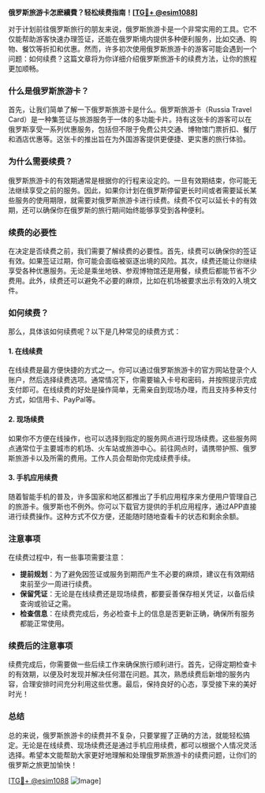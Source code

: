 **俄罗斯旅游卡怎麽續費？轻松续费指南！[[TG💪+ @esim1088](https://t.me/s/esim1088)]**

对于计划前往俄罗斯旅行的朋友来说，俄罗斯旅游卡是一个非常实用的工具。它不仅能帮助游客快速办理签证，还能在俄罗斯境内提供多种便利服务，比如交通、购物、餐饮等折扣和优惠。然而，许多初次使用俄罗斯旅游卡的游客可能会遇到一个问题：如何续费？这篇文章将为你详细介绍俄罗斯旅游卡的续费方法，让你的旅程更加顺畅。

### 什么是俄罗斯旅游卡？

首先，让我们简单了解一下俄罗斯旅游卡是什么。俄罗斯旅游卡（Russia Travel Card）是一种集签证与旅游服务于一体的多功能卡片。持有这张卡的游客可以在俄罗斯享受一系列优惠服务，包括但不限于免费公共交通、博物馆门票折扣、餐厅和酒店优惠等。这张卡的推出旨在为外国游客提供更便捷、更实惠的旅行体验。

### 为什么需要续费？

俄罗斯旅游卡的有效期通常是根据你的行程来设定的。一旦有效期结束，你可能无法继续享受之前的服务。因此，如果你计划在俄罗斯停留更长时间或者需要延长某些服务的使用期限，就需要对俄罗斯旅游卡进行续费。续费不仅可以延长卡的有效期，还可以确保你在俄罗斯的旅行期间始终能够享受到各种便利。

### 续费的必要性

在决定是否续费之前，我们需要了解续费的必要性。首先，续费可以确保你的签证有效。如果签证过期，你可能会面临被驱逐出境的风险。其次，续费还能让你继续享受各种优惠服务。无论是乘坐地铁、参观博物馆还是用餐，续费后都能节省不少费用。此外，续费还可以避免不必要的麻烦，比如在机场被要求出示有效的入境文件。

### 如何续费？

那么，具体该如何续费呢？以下是几种常见的续费方式：

#### 1. 在线续费

在线续费是最方便快捷的方式之一。你可以通过俄罗斯旅游卡的官方网站登录个人账户，然后选择续费选项。通常情况下，你需要输入卡号和密码，并按照提示完成支付即可。在线续费的好处是操作简单，无需亲自到现场办理，而且支持多种支付方式，如信用卡、PayPal等。

#### 2. 现场续费

如果你不方便在线操作，也可以选择到指定的服务网点进行现场续费。这些服务网点通常位于主要城市的机场、火车站或旅游中心。前往网点时，请携带护照、俄罗斯旅游卡以及所需的费用。工作人员会帮助你完成续费手续。

#### 3. 手机应用续费

随着智能手机的普及，许多国家和地区都推出了手机应用程序来方便用户管理自己的旅游卡。俄罗斯也不例外。你可以下载官方提供的手机应用程序，通过APP直接进行续费操作。这种方式不仅方便，还能随时随地查看卡的状态和剩余余额。

### 注意事项

在续费过程中，有一些事项需要注意：

- **提前规划**：为了避免因签证或服务到期而产生不必要的麻烦，建议在有效期结束前至少一周进行续费。
- **保留凭证**：无论是在线续费还是现场续费，都要妥善保存相关凭证，以备后续查询或验证之需。
- **检查信息**：在续费完成后，务必检查卡上的信息是否更新正确，确保所有服务都能正常使用。

### 续费后的注意事项

续费完成后，你需要做一些后续工作来确保旅行顺利进行。首先，记得定期检查卡的有效期，以便及时发现并解决任何潜在问题。其次，熟悉续费后新增的服务内容，合理安排时间充分利用这些优惠。最后，保持良好的心态，享受接下来的美好时光！

### 总结

总的来说，俄罗斯旅游卡的续费并不复杂，只要掌握了正确的方法，就能轻松搞定。无论是在线续费、现场续费还是通过手机应用续费，都可以根据个人情况灵活选择。希望本文能帮助大家更好地理解和处理俄罗斯旅游卡的续费问题，让你们的俄罗斯之旅更加愉快！

[[TG💪+ @esim1088](https://t.me/s/esim1088) ![Image](https://i.postimg.cc/4NQfJmqS/Snipaste-2025-05-13-00-14-12.png)]